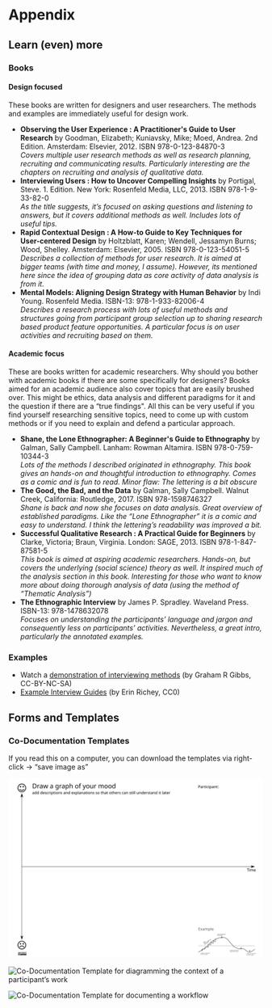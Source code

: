 
# Appendix

## Learn (even) more

### Books

#### Design focused
 
These books are written for designers and user researchers. The methods and examples are immediately useful for design work. 

*  **Observing the User Experience : A Practitioner's Guide to User Research** by Goodman, Elizabeth; Kuniavsky, Mike; Moed, Andrea. 2nd Edition. Amsterdam: Elsevier, 2012. ISBN 978-0-123-84870-3 <br /> *Covers multiple user research methods as well as research planning, recruiting and communicating results. Particularly interesting are the chapters on recruiting and analysis of qualitative data.*
* **Interviewing Users : How to Uncover Compelling Insights** by Portigal, Steve. 1. Edition. New York: Rosenfeld Media, LLC, 2013. ISBN 978-1-9-33-82-0 <br /> *As the title suggests, it’s focused on asking questions and listening to answers, but it covers additional methods as well. Includes lots of useful tips.*
* **Rapid Contextual Design : A How-to Guide to Key Techniques for User-centered Design** by Holtzblatt, Karen; Wendell, Jessamyn Burns; Wood, Shelley. Amsterdam: Elsevier, 2005. ISBN 978-0-123-54051-5 <br /> *Describes a collection of methods for user research. It is aimed at bigger teams (with time and money, I assume). However, its mentioned here since the idea of grouping data as core activity of data analysis is from it.*
* **Mental Models: Aligning Design Strategy with Human Behavior** by  Indi Young. Rosenfeld Media. ISBN-13:  978-1-933-82006-4 <br /> *Describes a research process with lots of useful methods and structures going from participant group selection up to sharing research based product feature opportunities. A particular focus is on user activities and recruiting based on them.* 

#### Academic focus

These are books written for academic researchers. Why should you bother with academic books if there are some specifically for designers? Books aimed for an academic audience also cover topics that are easily brushed over. This might be ethics, data analysis and different paradigms for it and the question if there are a “true findings". All this can be very useful if you find yourself researching sensitive topics, need to come up with custom methods or if you need to explain and defend a particular approach.

* **Shane, the Lone Ethnographer: A Beginner's Guide to Ethnography** by Galman, Sally Campbell. Lanham: Rowman Altamira. ISBN 978-0-759-10344-3 <br /> *Lots of the methods I described originated in ethnography. This book gives an hands-on and thoughtful introduction to ethnography. Comes as a comic and is fun to read. Minor flaw: The lettering is a bit obscure*
* **The Good, the Bad, and the Data** by Galman, Sally Campbell.  Walnut Creek, California: Routledge, 2017. ISBN 978-1598746327 <br /> *Shane is back and now she focuses on data analysis. Great overview of established paradigms. Like the “Lone Ethnographer” it is a comic and easy to understand. I think the lettering’s readability was improved a bit.*
* **Successful Qualitative Research : A Practical Guide for Beginners** by Clarke, Victoria; Braun, Virginia. London: SAGE, 2013. ISBN 978-1-847-87581-5 <br /> *This book is aimed at aspiring academic researchers. Hands-on, but covers the underlying (social science) theory as well. It inspired much of the analysis section in this book. Interesting for those who want to know more about doing thorough analysis of data (using the method of “Thematic Analysis”)*
* **The Ethnographic Interview** by  James P. Spradley. Waveland Press. ISBN-13: 978-1478632078 <br /> *Focuses on understanding the participants’ language and jargon and consequently less on participants’ activities. Nevertheless, a great intro, particularly the annotated examples.* <!-- thanks to Jonathan Morgan, Wikimedia, for suggesting this book -->


### Examples

* Watch a [demonstration of interviewing methods](https://www.youtube.com/watch?v=9t-_hYjAKww) (by Graham R Gibbs, CC-BY-NC-SA)
* [Example Interview Guides](https://github.com/idno/User-Research/tree/master/Interviews) (by Erin Richey,  CC0)


## Forms and Templates

### Co-Documentation Templates

If you read this on a computer, you  can download the templates via right-click →  “save image as”

![Co-Documentation Template for graphing and annotating a participant’s mood over time](images/CoDocument_Template_FeelingTime_eng.svg)

![ Co-Documentation Template for diagramming the context of a participant’s work](images/CoDocument_Template_PeopleCollaboration_eng.svg)

![Co-Documentation Template for documenting a workflow](images/CoDocument_Template_Process_eng.svg)